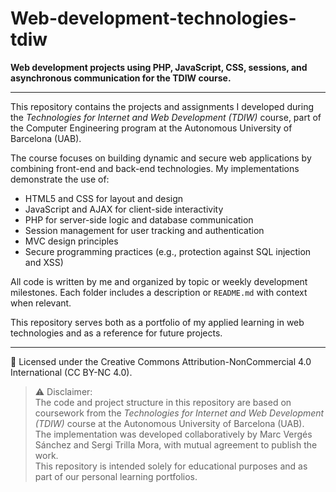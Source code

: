 # Web-development-technologies-tdiw

**Web development projects using PHP, JavaScript, CSS, sessions, and asynchronous communication for the TDIW course.**

---

This repository contains the projects and assignments I developed during the *Technologies for Internet and Web Development (TDIW)* course, part of the Computer Engineering program at the Autonomous University of Barcelona (UAB).

The course focuses on building dynamic and secure web applications by combining front-end and back-end technologies. My implementations demonstrate the use of:
- HTML5 and CSS for layout and design
- JavaScript and AJAX for client-side interactivity
- PHP for server-side logic and database communication
- Session management for user tracking and authentication
- MVC design principles
- Secure programming practices (e.g., protection against SQL injection and XSS)

All code is written by me and organized by topic or weekly development milestones. Each folder includes a description or `README.md` with context when relevant.

This repository serves both as a portfolio of my applied learning in web technologies and as a reference for future projects.

---

📄 Licensed under the Creative Commons Attribution-NonCommercial 4.0 International (CC BY-NC 4.0).

> ⚠️ Disclaimer:  
> The code and project structure in this repository are based on coursework from the *Technologies for Internet and Web Development (TDIW)* course at the Autonomous University of Barcelona (UAB).  
> The implementation was developed collaboratively by Marc Vergés Sánchez and Sergi Trilla Mora, with mutual agreement to publish the work.  
> This repository is intended solely for educational purposes and as part of our personal learning portfolios.
